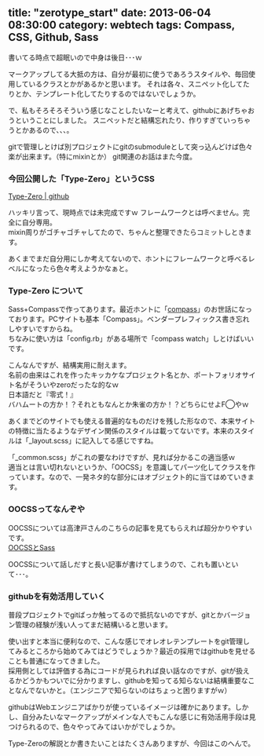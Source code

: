 title: "zerotype_start"
date: 2013-06-04 08:30:00
category: webtech
tags: Compass, CSS, Github, Sass
---
書いてる時点で超眠いので中身は後日･･･ｗ

マークアップしてる大抵の方は、自分が最初に使うであろうスタイルや、毎回使用しているクラスとかがあるかと思います。
それは各々、スニペット化してたりとか、テンプレート化してたりするのではないでしょうか。

で、私もそろそろそういう感じなことしたいなーと考えて、githubにあげちゃおうということにしました。
スニペットだと結構忘れたり、作りすぎていっちゃうとかあるので、、、。

gitで管理しとけば別プロジェクトにgitのsubmoduleとして突っ込んどけば色々楽が出来ます。（特にmixinとか）
git関連のお話はまた今度。

<h3>今回公開した「Type-Zero」というCSS</h3>
<a href="https://github.com/hirotaka11/Type-Zero" target="_blank">Type-Zero | github</a>

ハッキリ言って、現時点では未完成ですｗ フレームワークとは呼べません。完全に自分専用。<br />
mixin周りがゴチャゴチャしてたので、ちゃんと整理できたらコミットしときます。

あくまでまだ自分用にしか考えてないので、ホントにフレームワークと呼べるレベルになったら色々考えようかなぁと。

<h3>Type-Zero について</h3>

Sass+Compassで作ってあります。最近ホントに「<a href="http://compass-style.org/" target="_blank">compass</a>」のお世話になっております。PCサイトも基本「Compass」。ベンダープレフィックス書き忘れしやすいですからね。<br />
ちなみに使い方は「config.rb」がある場所で「compass watch」しとけばいいです。

こんなんですが、結構実用に耐えます。<br />
名前の由来はこれを作ったキッカケなプロジェクト名とか、ポートフォリオサイト名がそういやzeroだったな的なｗ<br />
日本語だと『零式！』<br />
バハムートの方か！？それともなんとか朱雀の方か！？どちらにせよF◯やｗ

あくまでどのサイトでも使える普遍的なものだけを残した形なので、本来サイトの特徴に当たるようなデザイン関係のスタイルは載ってないです。本来のスタイルは「_layout.scss」に記入してる感じですね。

「_common.scss」がこれの要なわけですが、見れば分かるこの適当感ｗ<br />
適当とは言い切れないというか、「OOCSS」を意識してパーツ化してクラスを作っています。なので、一発ネタ的な部分にはオブジェクト的に当てはめていきます。

<h3>OOCSSってなんぞや</h3>

OOCSSについては高津戸さんのこちらの記事を見てもらえれば超分かりやすいです。<br />
<a href="http://takazudo.github.com/blog/entry/2012-12-10-oocsssass.html" target="_blank">OOCSSとSass</a>

OOCSSについて話しだすと長い記事が書けてしまうので、これも置いといて･･･。

<h3>githubを有効活用していく</h3>
普段プロジェクトでgitばっか触ってるので抵抗ないのですが、gitとかバージョン管理の経験が浅い人ってまだ結構いると思います。

使い出すと本当に便利なので、こんな感じでオレオレテンプレートをgit管理してみるところから始めてみてはどうでしょうか？最近の採用ではgithubを見せることも普通になってきました。<br />
採用側としては評価する為にコードが見られれば良い話なのですが、gitが扱えるかどうかもついでに分かりますし、githubを知ってる知らないは結構重要なことなんでないかと。（エンジニアで知らないのはちょっと困りますがｗ）

githubはWebエンジニアばかりが使っているイメージは確かにあります。しかし、自分みたいなマークアップがメインな人でもこんな感じに有効活用手段は見つけられるので、色々やってみてはいかがでしょうか。

Type-Zeroの解説とか書きたいことはたくさんありますが、今回はこのへんで。